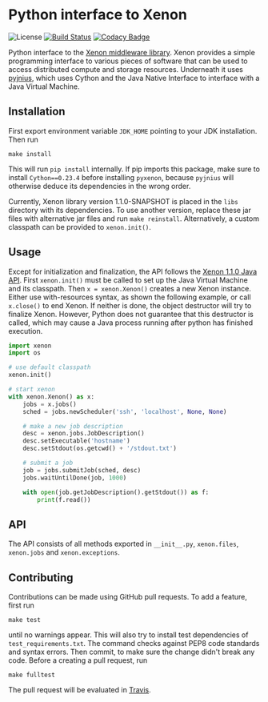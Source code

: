 # Python interface to Xenon

![License](https://img.shields.io/github/license/NLeSC/pyxenon.svg)
[![Build Status](https://travis-ci.org/NLeSC/pyxenon.svg?branch=master)](https://travis-ci.org/NLeSC/pyxenon)
[![Codacy Badge](https://api.codacy.com/project/badge/grade/35e155e3bb08459aa2c24622d5fdb0d3)](https://www.codacy.com/app/NLeSC/pyxenon)

Python interface to the [Xenon middleware library](http://nlesc.github.io/Xenon/). Xenon provides a simple programming interface to various pieces of software that can be used to access distributed compute and storage resources. Underneath it uses [pyjnius](https://github.com/kivy/pyjnius), which uses Cython and the Java Native Interface to interface with a Java Virtual Machine.

## Installation

First export environment variable `JDK_HOME` pointing to your JDK installation. Then run

```shell
make install
```
This will run `pip install` internally. If pip imports this package, make sure to install `Cython==0.23.4` before installing `pyxenon`, because `pyjnius` will otherwise deduce its dependencies in the wrong order.

Currently, Xenon library version 1.1.0-SNAPSHOT is placed in the `libs` directory with its dependencies. To use another version, replace these jar files with alternative jar files and run `make reinstall`. Alternatively, a custom classpath can be provided to `xenon.init()`.

## Usage

Except for initialization and finalization, the API follows the [Xenon 1.1.0 Java API](http://nlesc.github.io/Xenon/versions/1.1.0/javadoc/). First `xenon.init()` must be called to set up the Java Virtual Machine and its classpath. Then `x = xenon.Xenon()` creates a new Xenon instance. Either use with-resources syntax, as shown the following example, or call `x.close()` to end Xenon. If neither is done, the object destructor will try to finalize Xenon. However, Python does not guarantee that this destructor is called, which may cause a Java process running after python has finished execution.

```python
import xenon
import os

# use default classpath
xenon.init()

# start xenon
with xenon.Xenon() as x:
	jobs = x.jobs()
	sched = jobs.newScheduler('ssh', 'localhost', None, None)

	# make a new job description
	desc = xenon.jobs.JobDescription()
	desc.setExecutable('hostname')
	desc.setStdout(os.getcwd() + '/stdout.txt')

	# submit a job
	job = jobs.submitJob(sched, desc)
	jobs.waitUntilDone(job, 1000)

	with open(job.getJobDescription().getStdout()) as f:
	    print(f.read())
```

## API

The API consists of all methods exported in `__init__.py`, `xenon.files`, `xenon.jobs` and `xenon.exceptions`. 

## Contributing

Contributions can be made using GitHub pull requests. To add a feature, first run

    make test

until no warnings appear. This will also try to install test dependencies of `test_requirements.txt`. The command checks against PEP8 code standards and syntax errors. Then commit, to make sure the change didn't break any code. Before a creating a pull request, run

    make fulltest

The pull request will be evaluated in [Travis](https://travis-ci.org/NLeSC/pyxenon).
